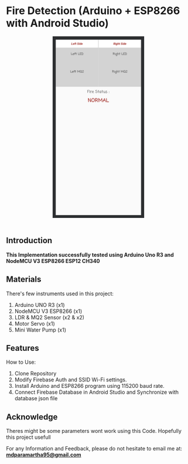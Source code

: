 # Fire Detection (Arduino + ESP8266 with Android Studio)

 <p align="center">
  <img src="https://raw.githubusercontent.com/adiparamartha/Porgatory-FireFighter/master/Porgatory%20-%20Fire%20Detection/AndroidPreview.png" width=250 alt="logo" border="0" />
  <br>
  <br>
  
</p>
 
<h2>Introduction</h2> 

**This Implementation successfully tested using Arduino Uno R3 and NodeMCU V3 ESP8266 ESP12 CH340**
<br>

<h2>Materials</h2>

There's few instruments used in this project:
1. Arduino UNO R3 (x1)
2. NodeMCU V3 ESP8266 (x1)
3. LDR & MQ2 Sensor (x2 & x2)
4. Motor Servo (x1)
5. Mini Water Pump (x1)

<h2>Features</h2>

How to Use:
1. Clone Repository
2. Modify Firebase Auth and SSID Wi-Fi settings.
3. Install Arduino and ESP8266 program using 115200 baud rate.  
4. Connect Firebase Database in Android Studio and Synchronize with database json file

<h2>Acknowledge</h2>

Theres might be some parameters wont work using this Code. 
Hopefully this project usefull

For any Information and Feedback, please do not hesitate to email me at: **mdparamartha95@gmail.com**
